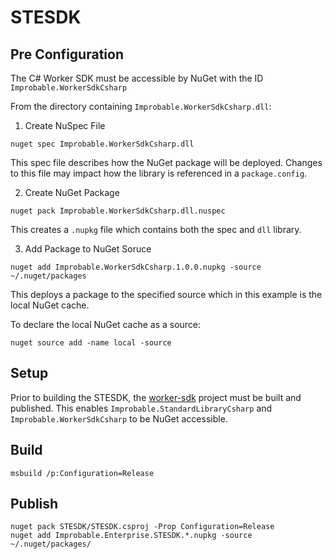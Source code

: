 # STESDK

## Pre Configuration
The C# Worker SDK must be accessible by NuGet with the ID `Improbable.WorkerSdkCsharp`

From the directory containing `Improbable.WorkerSdkCsharp.dll`:

1. Create NuSpec File
```
nuget spec Improbable.WorkerSdkCsharp.dll
```

This spec file describes how the NuGet package will be deployed. Changes to this file may impact how the library is referenced in a `package.config`. 

2. Create NuGet Package
```
nuget pack Improbable.WorkerSdkCsharp.dll.nuspec
```

This creates a `.nupkg` file which contains both the spec and `dll` library.

3. Add Package to NuGet Soruce
```
nuget add Improbable.WorkerSdkCsharp.1.0.0.nupkg -source ~/.nuget/packages
```

This deploys a package to the specified source which in this example is the local NuGet cache.

To declare the local NuGet cache as a source:
```
nuget source add -name local -source
```

## Setup
Prior to building the STESDK, the [worker-sdk](../worker-sdk/README.md) project must be built and published. This enables `Improbable.StandardLibraryCsharp` and `Improbable.WorkerSdkCsharp` to be NuGet accessible. 

## Build
```
msbuild /p:Configuration=Release
```

## Publish
```
nuget pack STESDK/STESDK.csproj -Prop Configuration=Release
nuget add Improbable.Enterprise.STESDK.*.nupkg -source ~/.nuget/packages/
```
